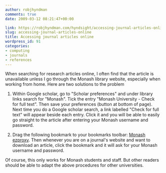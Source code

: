 ```yaml
---
author: robjhyndman
comments: true
date: 2009-03-12 08:21:47+00:00

link: https://robjhyndman.com/hyndsight/accessing-journal-articles-online/
slug: accessing-journal-articles-online
title: Accessing journal articles online
wordpress_id: 91
categories:
- computing
- journals
- references
---
```


When searching for research articles online, I often find that the article is unavailable unless I go through the Monash library website, especially when working from home. Here are two solutions to the problem



	
  1. Within Google scholar, go to "Scholar preferences" and under library links search for "Monash". Tick the entry "Monash University - Check for full text". Then save your preferences (button at bottom of page). Next time you do a Google scholar search, a link labelled "Check for full text" will appear beside each entry. Click it and you will be able to easily go straight to the article after entering your Monash username and password.

	
  2. Drag the following bookmark to your bookmarks toolbar: [Monash ezproxy](javascript:void(location.href=%22http://ezproxy.lib.monash.edu.au/login?url=%22+location.href)).
Then whenever you are on a journal's website and want to download an article, click the bookmark and it will ask for your Monash username and password.


Of course, this only works for Monash students and staff. But other readers should be able to adapt the above procedures for other universities.
